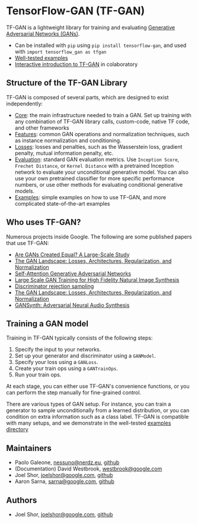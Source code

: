 # TensorFlow-GAN (TF-GAN)

TF-GAN is a lightweight library for training and evaluating [Generative
Adversarial Networks (GANs)](https://arxiv.org/abs/1406.2661).


* Can be installed with `pip` using `pip install tensorflow-gan`, and used
with `import tensorflow_gan as tfgan`
* [Well-tested examples](https://github.com/tensorflow/gan/tree/master/tensorflow_gan/examples/)
* [Interactive introduction to TF-GAN](https://github.com/tensorflow/gan/blob/master/tensorflow_gan/examples/colab_notebooks/tfgan_tutorial.ipynb) in colaboratory

## Structure of the TF-GAN Library

TF-GAN is composed of several parts, which are designed to exist independently:

*   [Core](https://github.com/tensorflow/gan/tree/master/tensorflow_gan/python/train.py):
    the main infrastructure needed to train a GAN. Set up training with
    any combination of TF-GAN library calls, custom-code, native TF code, and other frameworks
*   [Features](https://github.com/tensorflow/gan/tree/master/tensorflow_gan/python/features/):
    common GAN operations and
    normalization techniques, such as instance normalization and conditioning.
*   [Losses](https://github.com/tensorflow/gan/tree/master/tensorflow_gan/python/losses/):
    losses and
    penalties, such as the Wasserstein loss, gradient penalty, mutual
    information penalty, etc.
*   [Evaluation](https://github.com/tensorflow/gan/tree/master/tensorflow_gan/python/eval/):
    standard GAN evaluation metrics.
    Use `Inception Score`, `Frechet Distance`, or `Kernel Distance` with a
    pretrained Inception network to evaluate your unconditional generative
    model. You can also use your own pretrained classifier for more specific
    performance numbers, or use other methods for evaluating conditional
    generative models.
*   [Examples](https://github.com/tensorflow/gan/tree/master/tensorflow_gan/):
    simple examples on how to use TF-GAN, and more complicated state-of-the-art examples

## Who uses TF-GAN?

Numerous projects inside Google. The following are some published papers that use TF-GAN:

* [Are GANs Created Equal? A Large-Scale Study](https://arxiv.org/abs/1711.10337)
* [The GAN Landscape: Losses, Architectures, Regularization, and Normalization](https://arxiv.org/abs/1807.04720)
* [Self-Attention Generative Adversarial Networks](https://arxiv.org/abs/1805.08318)
* [Large Scale GAN Training for High Fidelity Natural Image Synthesis](https://arxiv.org/abs/1809.11096)
* [Discriminator rejection sampling](https://arxiv.org/abs/1810.06758)
* [The GAN Landscape: Losses, Architectures, Regularization, and Normalization](https://arxiv.org/abs/1807.04720)
* [GANSynth: Adversarial Neural Audio Synthesis](https://arxiv.org/abs/1902.08710)

## Training a GAN model

Training in TF-GAN typically consists of the following steps:

1. Specify the input to your networks.
1. Set up your generator and discriminator using a `GANModel`.
1. Specify your loss using a `GANLoss`.
1. Create your train ops using a `GANTrainOps`.
1. Run your train ops.

At each stage, you can either use TF-GAN's convenience functions, or you can
perform the step manually for fine-grained control.

There are various types of GAN setup. For instance, you can train a generator
to sample unconditionally from a learned distribution, or you can condition on
extra information such as a class label. TF-GAN is compatible with many setups,
and we demonstrate in the well-tested [examples directory](https://github.com/tensorflow/gan/tree/master/tensorflow_gan/examples/)


## Maintainers

* Paolo Galeone, nessuno@nerdz.eu, [github](https://github.com/galeone)
* (Documentation) David Westbrook, westbrook@google.com
* Joel Shor, joelshor@google.com, [github](https://github.com/joel-shor)
* Aaron Sarna, sarna@google.com, [github](https://githun.com/aaronsarna)

## Authors
* Joel Shor, joelshor@google.com, [github](https://github.com/joel-shor)
